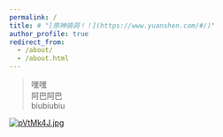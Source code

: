```yaml
---
permalink: /
title: # "[原神骑洞！！](https://www.yuanshen.com/#/)"
author_profile: true
redirect_from: 
  - /about/
  - /about.html
---
```

>嘿嘿   
>阿巴阿巴   
biubiubiu


[![pVtMk4J.jpg](https://s21.ax1x.com/2025/07/30/pVtMk4J.jpg)](https://imgse.com/i/pVtMk4J)    

